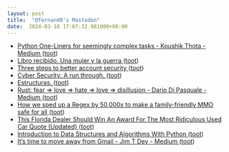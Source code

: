 ```yaml
---
layout: post
title:  "@fernand0's Mastodon"
date:  2024-03-18 17:07:32.981000+00:00
---
```

*  [Python One-Liners for seemingly complex tasks - Koushik Thota - Medium ](https://tvkoushik.medium.com/python-one-liners-for-seemingly-complex-tasks-936b89f0c70) ([toot](https://mastodon.social/@fernand0/112117786409695833))
*  [Libro recibido. Una mujer y la guerra ](https://fotografiasenmovimiento.wordpress.com/2024/03/18/libro-recibido-una-mujer-y-la-guerra) ([toot](https://mastodon.social/@fernand0/112117688019375361))
*  [Three steps to better account security ](https://dev.to/github/three-steps-to-better-account-security-14g) ([toot](https://mastodon.social/@fernand0/112117685845566445))
*  [Cyber Security: A run through. ](https://dev.to/dev180memes/cyber-security-a-run-through-1jk) ([toot](https://mastodon.social/@fernand0/112117431441443456))
*  [Estructuras. ](https://www.flickr.com/photos/fernand0/53563844272) ([toot](https://mastodon.social/@fernand0/112117354541723196))
*  [Rust: fear => love => hate => love => disillusion - Dario Di Pasquale - Medium ](https://dariodip.medium.com/rust-fear-love-hate-love-disillusion-fa9f6f05b54) ([toot](https://mastodon.social/@fernand0/112116669924280488))
*  [How we sped up a Regex by 50,000x to make a family-friendly MMO safe for all ](https://dev.to/tyteen4a03/how-we-sped-up-a-regex-by-50000x-to-make-a-family-friendly-mmo-safe-for-all-2kk) ([toot](https://mastodon.social/@fernand0/112116461070732030))
*  [This Florida Dealer Should Win An Award For The Most Ridiculous Used Car Quote (Updated) ](https://jalopnik.com/this-florida-dealer-should-win-an-award-for-the-most-ri-184855540) ([toot](https://mastodon.social/@fernand0/112116131141077599))
*  [Introduction to Data Structures and Algorithms With Python ](https://dev.to/smartjeff/introduction-to-data-structures-and-algorithms-with-python-33c) ([toot](https://mastodon.social/@fernand0/112116012447577983))
*  [It’s time to move away from Gmail - Jim T Dev - Medium ](https://medium.com/@jimtdev/its-time-to-move-away-from-gmail-989bd859a81) ([toot](https://mastodon.social/@fernand0/112114385368853082))
